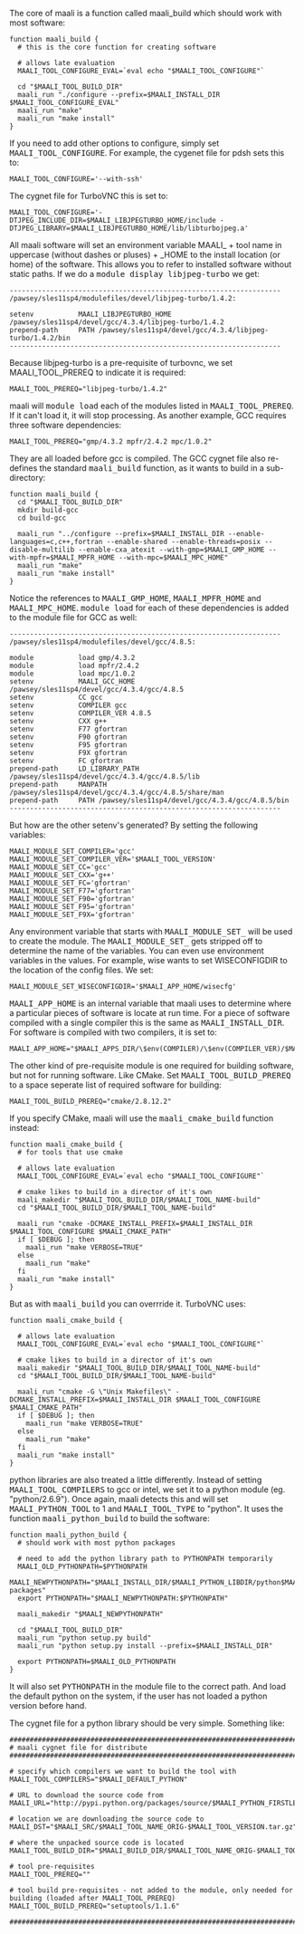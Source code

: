 The core of maali is a function called maali_build which should work with most software:

    function maali_build {
	  # this is the core function for creating software

	  # allows late evaluation
	  MAALI_TOOL_CONFIGURE_EVAL=`eval echo "$MAALI_TOOL_CONFIGURE"`

	  cd "$MAALI_TOOL_BUILD_DIR"
	  maali_run "./configure --prefix=$MAALI_INSTALL_DIR $MAALI_TOOL_CONFIGURE_EVAL"
	  maali_run "make"
	  maali_run "make install"
	}

If you need to add other options to configure, simply set <tt>MAALI_TOOL_CONFIGURE</tt>. For example, the cygenet file for pdsh sets this to:

    MAALI_TOOL_CONFIGURE='--with-ssh'

The cygnet file for TurboVNC this is set to:

    MAALI_TOOL_CONFIGURE='-DTJPEG_INCLUDE_DIR=$MAALI_LIBJPEGTURBO_HOME/include -DTJPEG_LIBRARY=$MAALI_LIBJPEGTURBO_HOME/lib/libturbojpeg.a'

All maali software will set an environment variable MAALI_ + tool name in uppercase (without dashes or pluses) + _HOME to the install location (or home) of the software. This allows you to refer to installed software without static paths. If we do a <tt>module display libjpeg-turbo</tt> we get:

    -------------------------------------------------------------------
    /pawsey/sles11sp4/modulefiles/devel/libjpeg-turbo/1.4.2:
    
    setenv           MAALI_LIBJPEGTURBO_HOME /pawsey/sles11sp4/devel/gcc/4.3.4/libjpeg-turbo/1.4.2 
    prepend-path     PATH /pawsey/sles11sp4/devel/gcc/4.3.4/libjpeg-turbo/1.4.2/bin 
    -------------------------------------------------------------------

Because libjpeg-turbo is a pre-requisite of turbovnc, we set MAALI_TOOL_PREREQ to indicate it is required:

    MAALI_TOOL_PREREQ="libjpeg-turbo/1.4.2"

maali will <tt>module load</tt> each of the modules listed in <tt>MAALI_TOOL_PREREQ</tt>. If it can't load it, it will stop processing. As another example, GCC requires three software dependencies:

    MAALI_TOOL_PREREQ="gmp/4.3.2 mpfr/2.4.2 mpc/1.0.2"

They are all loaded before gcc is compiled. The GCC cygnet file also re-defines the standard <tt>maali_build</tt> function, as it wants to build in a sub-directory:

    function maali_build {
	  cd "$MAALI_TOOL_BUILD_DIR"
	  mkdir build-gcc
	  cd build-gcc

	  maali_run "../configure --prefix=$MAALI_INSTALL_DIR --enable-languages=c,c++,fortran --enable-shared --enable-threads=posix --disable-multilib --enable-cxa_atexit --with-gmp=$MAALI_GMP_HOME --with-mpfr=$MAALI_MPFR_HOME --with-mpc=$MAALI_MPC_HOME"
	  maali_run "make"
	  maali_run "make install"
	}

Notice the references to <tt>MAALI_GMP_HOME</tt>, <tt>MAALI_MPFR_HOME</tt> and <tt>MAALI_MPC_HOME</tt>. <tt>module load</tt> for each of these dependencies is added to the module file for GCC as well:

    -------------------------------------------------------------------
	/pawsey/sles11sp4/modulefiles/devel/gcc/4.8.5:

	module           load gmp/4.3.2 
	module           load mpfr/2.4.2 
	module           load mpc/1.0.2 
	setenv           MAALI_GCC_HOME /pawsey/sles11sp4/devel/gcc/4.3.4/gcc/4.8.5 
	setenv           CC gcc 
	setenv           COMPILER gcc 
	setenv           COMPILER_VER 4.8.5 
	setenv           CXX g++ 
	setenv           F77 gfortran 
	setenv           F90 gfortran 
	setenv           F95 gfortran 
	setenv           F9X gfortran 
	setenv           FC gfortran 
	prepend-path     LD_LIBRARY_PATH /pawsey/sles11sp4/devel/gcc/4.3.4/gcc/4.8.5/lib 
	prepend-path     MANPATH /pawsey/sles11sp4/devel/gcc/4.3.4/gcc/4.8.5/share/man 
	prepend-path     PATH /pawsey/sles11sp4/devel/gcc/4.3.4/gcc/4.8.5/bin 
	-------------------------------------------------------------------

But how are the other setenv's generated? By setting the following variables:

    MAALI_MODULE_SET_COMPILER='gcc'
	MAALI_MODULE_SET_COMPILER_VER='$MAALI_TOOL_VERSION'
	MAALI_MODULE_SET_CC='gcc'
	MAALI_MODULE_SET_CXX='g++'
	MAALI_MODULE_SET_FC='gfortran'
	MAALI_MODULE_SET_F77='gfortran'
	MAALI_MODULE_SET_F90='gfortran'
	MAALI_MODULE_SET_F95='gfortran'
	MAALI_MODULE_SET_F9X='gfortran'

Any environment variable that starts with <tt>MAALI_MODULE_SET_</tt> will be used to create the module. The <tt>MAALI_MODULE_SET_</tt> gets stripped off to determine the name of the variables. You can even use environment variables in the values. For example, wise wants to set WISECONFIGDIR to the location of the config files. We set:

    MAALI_MODULE_SET_WISECONFIGDIR='$MAALI_APP_HOME/wisecfg'

<tt>MAALI_APP_HOME</tt> is an internal variable that maali uses to determine where a particular pieces of software is locate at run time. For a piece of software compiled with a single compiler this is the same as <tt>MAALI_INSTALL_DIR</tt>. For software is compiled with two compilers, it is set to:

    MAALI_APP_HOME="$MAALI_APPS_DIR/\$env(COMPILER)/\$env(COMPILER_VER)/$MAALI_TOOL_NAME/$MAALI_TOOL_VERSION"

The other kind of pre-requisite module is one required for building software, but not for running software. Like CMake. Set <tt>MAALI_TOOL_BUILD_PREREQ</tt> to a space seperate list of required software for building:

    MAALI_TOOL_BUILD_PREREQ="cmake/2.8.12.2"

If you specify CMake, maali will use the <tt>maali_cmake_build</tt> function instead:

    function maali_cmake_build {
	  # for tools that use cmake

	  # allows late evaluation
	  MAALI_TOOL_CONFIGURE_EVAL=`eval echo "$MAALI_TOOL_CONFIGURE"`

	  # cmake likes to build in a director of it's own
	  maali_makedir "$MAALI_TOOL_BUILD_DIR/$MAALI_TOOL_NAME-build"
	  cd "$MAALI_TOOL_BUILD_DIR/$MAALI_TOOL_NAME-build"

	  maali_run "cmake -DCMAKE_INSTALL_PREFIX=$MAALI_INSTALL_DIR $MAALI_TOOL_CONFIGURE $MAALI_CMAKE_PATH"
	  if [ $DEBUG ]; then
		maali_run "make VERBOSE=TRUE"
	  else
		maali_run "make"
	  fi
	  maali_run "make install"
	}

But as with <tt>maali_build</tt> you can overrride it. TurboVNC uses:

    function maali_cmake_build {

	  # allows late evaluation
	  MAALI_TOOL_CONFIGURE_EVAL=`eval echo "$MAALI_TOOL_CONFIGURE"`

	  # cmake likes to build in a director of it's own
	  maali_makedir "$MAALI_TOOL_BUILD_DIR/$MAALI_TOOL_NAME-build"
	  cd "$MAALI_TOOL_BUILD_DIR/$MAALI_TOOL_NAME-build"

	  maali_run "cmake -G \"Unix Makefiles\" -DCMAKE_INSTALL_PREFIX=$MAALI_INSTALL_DIR $MAALI_TOOL_CONFIGURE $MAALI_CMAKE_PATH"
	  if [ $DEBUG ]; then
		maali_run "make VERBOSE=TRUE"
	  else
		maali_run "make"
	  fi
	  maali_run "make install"
	}

python libraries are also treated a little differently. Instead of setting <tt>MAALI_TOOL_COMPILERS</tt> to gcc or intel, we set it to a python module (eg. "python/2.6.9"). Once again, maali detects this and will set <tt>MAALI_PYTHON_TOOL</tt> to 1 and  <tt>MAALI_TOOL_TYPE</tt> to "python". It uses the function <tt>maali_python_build</tt> to build the software:

    function maali_python_build {
	  # should work with most python packages

	  # need to add the python library path to PYTHONPATH temporarily
	  MAALI_OLD_PYTHONPATH=$PYTHONPATH
	  MAALI_NEWPYTHONPATH="$MAALI_INSTALL_DIR/$MAALI_PYTHON_LIBDIR/python$MAALI_PYTHON_LIB_VERSION/site-packages"
	  export PYTHONPATH="$MAALI_NEWPYTHONPATH:$PYTHONPATH"

	  maali_makedir "$MAALI_NEWPYTHONPATH"

	  cd "$MAALI_TOOL_BUILD_DIR"
	  maali_run "python setup.py build"
	  maali_run "python setup.py install --prefix=$MAALI_INSTALL_DIR"

	  export PYTHONPATH=$MAALI_OLD_PYTHONPATH
	}

It will also set <tt>PYTHONPATH</tt> in the module file to the correct path. And load the default python on the system, if the user has not loaded a python version before hand.

The cygnet file for a python library should be very simple. Something like:

    ##############################################################################
	# maali cygnet file for distribute
	##############################################################################

	# specify which compilers we want to build the tool with
	MAALI_TOOL_COMPILERS="$MAALI_DEFAULT_PYTHON"

	# URL to download the source code from
	MAALI_URL="http://pypi.python.org/packages/source/$MAALI_PYTHON_FIRSTLETTER/$MAALI_TOOL_NAME_ORIG/$MAALI_TOOL_NAME_ORIG-$MAALI_TOOL_VERSION.tar.gz"

	# location we are downloading the source code to
	MAALI_DST="$MAALI_SRC/$MAALI_TOOL_NAME_ORIG-$MAALI_TOOL_VERSION.tar.gz"

	# where the unpacked source code is located
	MAALI_TOOL_BUILD_DIR="$MAALI_BUILD_DIR/$MAALI_TOOL_NAME_ORIG-$MAALI_TOOL_VERSION"

	# tool pre-requisites
	MAALI_TOOL_PREREQ=""

	# tool build pre-requisites - not added to the module, only needed for building (loaded after MAALI_TOOL_PREREQ)
	MAALI_TOOL_BUILD_PREREQ="setuptools/1.1.6"

	##############################################################################
